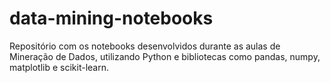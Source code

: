 # data-mining-notebooks
Repositório com os notebooks desenvolvidos durante as aulas de Mineração de Dados, utilizando Python e bibliotecas como pandas, numpy, matplotlib e scikit-learn.
